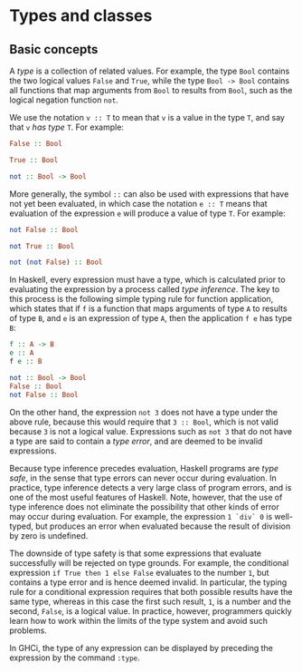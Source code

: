 # Types and classes

## Basic concepts
A *type* is a collection of related values. For example, the type `Bool` contains the two logical values `False` and `True`, while the type `Bool -> Bool` contains all functions that map arguments from `Bool` to results from `Bool`, such as the logical negation function `not`.

We use the notation `v :: T` to mean that `v` is a value in the type `T`, and say that `v` *has type* `T`. For example:
```Haskell
False :: Bool

True :: Bool

not :: Bool -> Bool

```
More generally, the symbol `::` can also be used with expressions that have not yet been evaluated, in which case the notation `e :: T` means that evaluation of the expression `e` will produce a value of type `T`. For example:
```Haskell
not False :: Bool

not True :: Bool

not (not False) :: Bool

```
In Haskell, every expression must have a type, which is calculated prior to evaluating the expression by a process called *type inference*. The key to this process is the following simple typing rule for function application, which states that if `f` is a function that maps arguments of type `A` to results of type `B`, and `e` is an expression of type `A`, then the application `f e` has type `B`:
```Haskell
f :: A -> B
e :: A
f e :: B

not :: Bool -> Bool
False :: Bool
not False :: Bool
```
On the other hand, the expression `not 3` does not have a type under the above rule, because this would require that `3 :: Bool`, which is not valid because `3` is not a logical value. Expressions such as `not 3` that do not have a type are said to contain a *type error*, and are deemed to be invalid expressions.

Because type inference precedes evaluation, Haskell programs are *type safe*, in the sense that type errors can never occur during evaluation. In practice, type inference detects a very large class of program errors, and is one of the most useful features of Haskell. Note, however, that the use of type inference does not eliminate the possibility that other kinds of error may occur during evaluation. For example, the expression ```1 `div` 0``` is well-typed, but produces an error when evaluated because the result of division by zero is undefined.

The downside of type safety is that some expressions that evaluate successfully will be rejected on type grounds. For example, the conditional expression `if True then 1 else False` evaluates to the number `1`, but contains a type error and is hence deemed invalid. In particular, the typing rule for a conditional expression requires that both possible results have the same type, whereas in this case the first such result, `1`, is a number and the second, `False`, is a logical value. In practice, however, programmers quickly learn how to work within the limits of the type system and avoid such problems.

In GHCi, the type of any expression can be displayed by preceding the expression by the command `:type`. 

